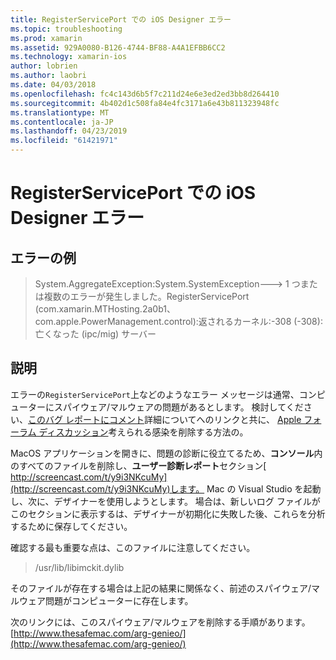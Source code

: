 ```yaml
---
title: RegisterServicePort での iOS Designer エラー
ms.topic: troubleshooting
ms.prod: xamarin
ms.assetid: 929A0080-B126-4744-BF88-A4A1EFBB6CC2
ms.technology: xamarin-ios
author: lobrien
ms.author: laobri
ms.date: 04/03/2018
ms.openlocfilehash: fc4c143d6b5f7c211d24e6e3ed2ed3bb8d264410
ms.sourcegitcommit: 4b402d1c508fa84e4fc3171a6e43b811323948fc
ms.translationtype: MT
ms.contentlocale: ja-JP
ms.lasthandoff: 04/23/2019
ms.locfileid: "61421971"
---
```

# <a name="ios-designer-error-with-registerserviceport"></a>RegisterServicePort での iOS Designer エラー

## <a name="sample-error"></a>エラーの例
> System.AggregateException:System.SystemException---> 1 つまたは複数のエラーが発生しました。RegisterServicePort (com.xamarin.MTHosting.2a0b1、com.apple.PowerManagement.control):返されるカーネル:-308 (-308): 亡くなった (ipc/mig) サーバー

## <a name="explanation"></a>説明
エラーの`RegisterServicePort`上などのようなエラー メッセージは通常、コンピューターにスパイウェア/マルウェアの問題があるとします。 検討してください、[このバグ レポートにコメント](https://bugzilla.xamarin.com/show_bug.cgi?id=21907#c4)詳細についてへのリンクと共に、 [Apple フォーラム ディスカッション](https://discussions.apple.com/thread/5596008)考えられる感染を削除する方法の。 

MacOS アプリケーションを開きに、問題の診断に役立てるため、**コンソール**内のすべてのファイルを削除し、**ユーザー診断レポート**セクション[ http://screencast.com/t/y9i3NKcuMy](http://screencast.com/t/y9i3NKcuMy)します。 Mac の Visual Studio を起動し、次に、デザイナーを使用しようとします。 場合は、新しいログ ファイルがこのセクションに表示するは、デザイナーが初期化に失敗した後、これらを分析するために保存してください。  

確認する最も重要な点は、このファイルに注意してください。 
> /usr/lib/libimckit.dylib

そのファイルが存在する場合は上記の結果に関係なく、前述のスパイウェア/マルウェア問題がコンピューターに存在します。  

次のリンクには、このスパイウェア/マルウェアを削除する手順があります。 [http://www.thesafemac.com/arg-genieo/](http://www.thesafemac.com/arg-genieo/)  

